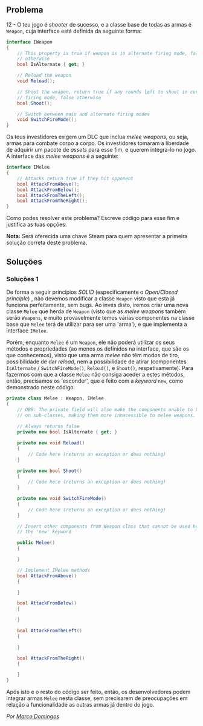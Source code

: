 ## Problema

12 - O teu jogo é _shooter_ de sucesso, e a classe base de todas as armas é
`Weapon`, cuja interface está definida da seguinte forma:

```cs
interface IWeapon
{
    // This property is true if weapon is in alternate firing mode, false
    // otherwise
    bool IsAlternate { get; }

    // Reload the weapon
    void Reload();

    // Shoot the weapon, return true if any rounds left to shoot in current
    // firing mode, false otherwise
    bool Shoot();

    // Switch between main and alternate firing modes
    void SwitchFireMode();
}
```

Os teus investidores exigem um DLC que inclua _melee weapons_, ou seja, armas
para combate corpo a corpo. Os investidores tomaram a liberdade de adquirir um
pacote de _assets_ para esse fim, e querem integra-lo no jogo. A interface das
_melee weapons_ é a seguinte:

```cs
interface IMelee
{
    // Attacks return true if they hit opponent
    bool AttackFromAbove();
    bool AttackFromBelow();
    bool AttackFromTheLeft();
    bool AttackFromTheRight();
}
```

Como podes resolver este problema? Escreve código para esse fim e justifica as
tuas opções.

**Nota:** Será oferecida uma chave Steam para quem apresentar a primeira solução
correta deste problema.

## Soluções 

### Soluções 1

De forma a seguir princípios *SOLID* (especificamente o *Open/Closed principle*)
, não devemos modificar a classe `Weapon` visto que esta já funciona 
perfeitamente, sem bugs. Ao invés disto, iremos criar uma nova
classe `Melee` que herda de `Weapon` (visto que as *melee weapons* também serão
`Weapons`, e muito provavelmente temos várias componentes na classe base que
`Melee` terá de utilizar para ser uma 'arma'), e que implementa a interface
`IMelee`.

Porém, enquanto `Melee` é um `Weapon`, ele não poderá utilizar os seus métodos
e propriedades (ao menos os definidos na interface, que são os que conhecemos),
visto que uma arma *melee* não têm modos de tiro, possibilidade de dar
*reload*, nem a possibilidade de atirar (componentes `IsAlternate` /
`SwitchFireMode()`, `Reload()`, e `Shoot()`, respetivamente). Para fazermos com
que a classe `Melee` não consiga aceder a estes métodos, então, precisamos os
'esconder', que é feito com a *keyword* `new`, como demonstrado neste código:

```cs
private class Melee : Weapon, IMelee
{
    // OBS: The private field will also make the components unable to be used
    // on sub-classes, making them more innacessible to melee weapons.
    
    // Always returns false
    private new bool IsAlternate { get; }

    private new void Reload()
    {
        // Code here (returns an exception or does nothing)
    }

    private new bool Shoot()
    {
        // Code here (returns an exception or does nothing)
    }

    private new void SwitchFireMode()
    {
        // Code here (returns an exception or does nothing)
    }

    // Insert other components from Weapon class that cannot be used here with
    // the 'new' keyword

    public Melee()
    {

    }

    // Implement IMelee methods
    bool AttackFromAbove()
    {

    }

    bool AttackFromBelow()
    {

    }

    bool AttackFromTheLeft()
    {

    }

    bool AttackFromTheRight()
    {

    }
}
```

Após isto e o resto do código ser feito, então, os desenvolvedores podem 
integrar armas `Melee` nesta classe, sem precisarem de preocupações em relação a
funcionalidade as outras armas já dentro do jogo.

*Por [Marco Domingos](https://github.com/condmaker)*